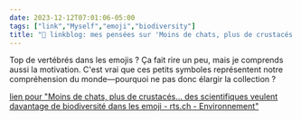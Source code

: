 ```yaml
---
date: 2023-12-12T07:01:06-05:00
tags: ["link","Myself","emoji","biodiversity"]
title: "🔗 linkblog: mes pensées sur 'Moins de chats, plus de crustacés... des scientifiques veulent davantage de biodiversité dans les emoji - rts.ch - Environnement'"
---
```

Top de vertébrés dans les emojis ? Ça fait rire un peu, mais je comprends aussi la motivation. C'est vrai que ces petits symboles représentent notre compréhension du monde—pourquoi ne pas donc élargir la collection ?

[lien pour "Moins de chats, plus de crustacés... des scientifiques veulent davantage de biodiversité dans les emoji - rts.ch - Environnement"](https://www.rts.ch/info/sciences-tech/environnement/14546063-moins-de-chats-plus-de-crustaces-des-scientifiques-veulent-davantage-de-biodiversite-dans-les-emoji.html?rts_source=rss_t)